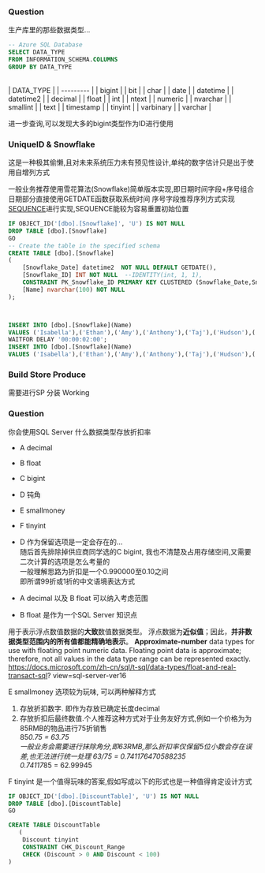 ### Question
生产库里的那些数据类型...
<BR>

```SQL
-- Azure SQL Database 
SELECT DATA_TYPE
FROM INFORMATION_SCHEMA.COLUMNS
GROUP BY DATA_TYPE
```

<BR>  
| DATA_TYPE |
| --------- |
| bigint    |
| bit       |
| char      |
| date      |
| datetime  |
| datetime2 |
| decimal   |
| float     |
| int       |
| ntext     |
| numeric   |
| nvarchar  |
| smallint  |
| text      |
| timestamp |
| tinyint   |
| varbinary |
| varchar   |
<BR> 

进一步查询,可以发现大多的bigint类型作为ID进行使用<BR>
### UniqueID & Snowflake
这是一种极其偷懒,且对未来系统压力未有预见性设计,单纯的数字估计只是出于使用自增列方式<BR>

一般业务推荐使用雪花算法(Snowflake)简单版本实现,即日期时间字段+序号组合
日期部分直接使用GETDATE函数获取系统时间
序号字段推荐序列方式实现[SEQUENCE](https://docs.microsoft.com/en-us/sql/t-sql/statements/create-sequence-transact-sql?view=sql-server-ver15)进行实现,SEQUENCE能较为容易重置初始位置
<BR>

```SQL
IF OBJECT_ID('[dbo].[Snowflake]', 'U') IS NOT NULL
DROP TABLE [dbo].[Snowflake]
GO
-- Create the table in the specified schema
CREATE TABLE [dbo].[Snowflake]
(
    [Snowflake_Date] datetime2  NOT NULL DEFAULT GETDATE(),
    [Snowflake_ID] INT NOT NULL  --IDENTITY(int, 1, 1),
    CONSTRAINT PK_Snowflake_ID PRIMARY KEY CLUSTERED (Snowflake_Date,Snowflake_ID),
    [Name] nvarchar(100) NOT NULL
);



INSERT INTO [dbo].[Snowflake](Name) 
VALUES ('Isabella'),('Ethan'),('Amy'),('Anthony'),('Taj'),('Hudson'),('Jack'),('Piper')
WAITFOR DELAY '00:00:02:00';
INSERT INTO [dbo].[Snowflake](Name) 
VALUES ('Isabella'),('Ethan'),('Amy'),('Anthony'),('Taj'),('Hudson'),('Jack'),('Piper')
```

### Build Store Produce

需要进行SP 分装
Working

### Question
你会使用SQL Server 什么数据类型存放折扣率 <BR>
 - A decimal<BR>
 - B float<BR>
 - C bigint<BR>
 - D 钝角<BR>
 - E smallmoney<BR>
 - F tinyint<BR>

 - D 作为保留选项是一定会存在的...<BR>
随后首先排除掉供应商同学选的C bigint, 我也不清楚及占用存储空间,又需要二次计算的选项是怎么考量的<BR>
一般理解思路为折扣是一个0.990000至0.10之间<BR>
即所谓99折或1折的中文语境表达方式<BR>

 - A decimal 以及 B float 可以纳入考虑范围<BR>
 - B float 是作为一个SQL Server 知识点<BR>

用于表示浮点数值数据的**大致**数值数据类型。 浮点数据为**近似值**；因此，**并非数据类型范围内的所有值都能精确地表示**。
**Approximate-number** data types for use with floating point numeric data. Floating point data is approximate; therefore, not all values in the data type range can be represented exactly.
https://docs.microsoft.com/zh-cn/sql/t-sql/data-types/float-and-real-transact-sql?
view=sql-server-ver16
<BR>

E smallmoney 选项较为玩味, 可以两种解释方式
1. 存放折扣数字. 即作为存放已确定长度decimal
2. 存放折扣后最终数值.个人推荐这种方式对于业务友好方式,例如一个价格为为85RMB的物品进行75折销售<BR>
    85*0.75 = 63.75<BR>
    一般业务会需要进行抹除角分,即63RMB,那么折扣率仅保留5位小数会存在误差,也无法进行统一处理
    63/75 = 0.741176470588235<BR>
    0.74117*85 = 62.99945<BR>

F tinyint 是一个值得玩味的答案,假如写成以下的形式也是一种值得肯定设计方式
<BR>

```SQL
IF OBJECT_ID('[dbo].[DiscountTable]', 'U') IS NOT NULL
DROP TABLE [dbo].[DiscountTable]
GO

CREATE TABLE DiscountTable  
   (  
    Discount tinyint
    CONSTRAINT CHK_Discount_Range   
    CHECK (Discount > 0 AND Discount < 100)
)
```
<BR>


